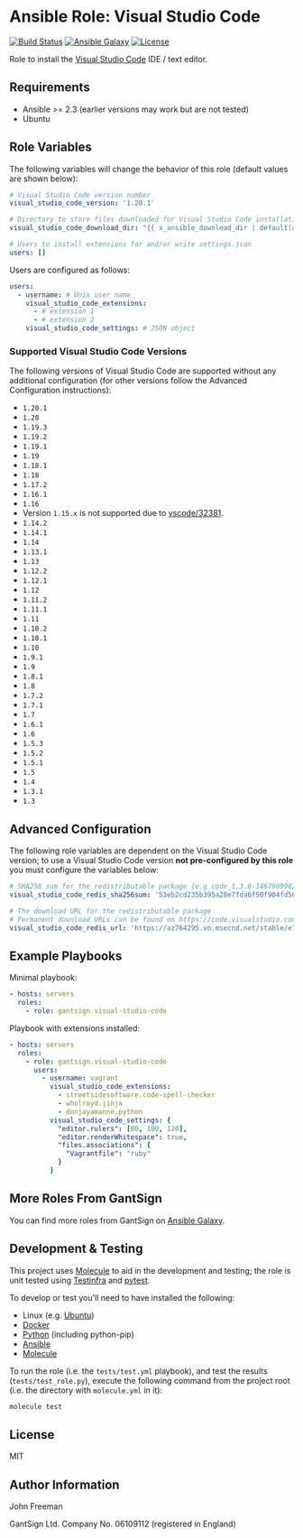 Ansible Role: Visual Studio Code
================================

[![Build Status](https://travis-ci.org/gantsign/ansible-role-visual-studio-code.svg?branch=master)](https://travis-ci.org/gantsign/ansible-role-visual-studio-code)
[![Ansible Galaxy](https://img.shields.io/badge/ansible--galaxy-gantsign.visual--studio--code-blue.svg)](https://galaxy.ansible.com/gantsign/visual-studio-code)
[![License](https://img.shields.io/badge/license-MIT-blue.svg)](https://raw.githubusercontent.com/gantsign/ansible-role-visual-studio-code/master/LICENSE)

Role to install the [Visual Studio Code](https://code.visualstudio.com) IDE / text editor.

Requirements
------------

* Ansible >= 2.3 (earlier versions may work but are not tested)
* Ubuntu

Role Variables
--------------

The following variables will change the behavior of this role (default values
are shown below):

```yaml
# Visual Studio Code version number
visual_studio_code_version: '1.20.1'

# Directory to store files downloaded for Visual Studio Code installation
visual_studio_code_download_dir: "{{ x_ansible_download_dir | default(ansible_env.HOME + '/.ansible/tmp/downloads') }}"

# Users to install extensions for and/or write settings.json
users: []
```

Users are configured as follows:

```yaml
users:
  - username: # Unix user name
    visual_studio_code_extensions:
      - # extension 1
      - # extension 2
    visual_studio_code_settings: # JSON object
```

### Supported Visual Studio Code Versions

The following versions of Visual Studio Code are supported without any
additional configuration (for other versions follow the Advanced Configuration
instructions):

* `1.20.1`
* `1.20`
* `1.19.3`
* `1.19.2`
* `1.19.1`
* `1.19`
* `1.18.1`
* `1.18`
* `1.17.2`
* `1.16.1`
* `1.16`
* Version `1.15.x` is not supported due to [vscode/32381](https://github.com/Microsoft/vscode/issues/32381).
* `1.14.2`
* `1.14.1`
* `1.14`
* `1.13.1`
* `1.13`
* `1.12.2`
* `1.12.1`
* `1.12`
* `1.11.2`
* `1.11.1`
* `1.11`
* `1.10.2`
* `1.10.1`
* `1.10`
* `1.9.1`
* `1.9`
* `1.8.1`
* `1.8`
* `1.7.2`
* `1.7.1`
* `1.7`
* `1.6.1`
* `1.6`
* `1.5.3`
* `1.5.2`
* `1.5.1`
* `1.5`
* `1.4`
* `1.3.1`
* `1.3`

Advanced Configuration
----------------------

The following role variables are dependent on the Visual Studio Code version;
to use a Visual Studio Code version **not pre-configured by this role** you
must configure the variables below:

```yaml
# SHA256 sum for the redistributable package (e.g code_1.3.0-1467909982_amd64.deb)
visual_studio_code_redis_sha256sum: '53eb2cd235b395a28e7fda6f50f904fd5665877e354609f836a6b60a1592c9c9'

# The download URL for the redistributable package
# Permanent download URLs can be found on https://code.visualstudio.com/Updates
visual_studio_code_redis_url: 'https://az764295.vo.msecnd.net/stable/e724f269ded347b49fcf1657fc576399354e6703/code_1.3.0-1467909982_amd64.deb'
```

Example Playbooks
-----------------

Minimal playbook:

```yaml
- hosts: servers
  roles:
    - role: gantsign.visual-studio-code
```

Playbook with extensions installed:

```yaml
- hosts: servers
  roles:
    - role: gantsign.visual-studio-code
      users:
        - username: vagrant
          visual_studio_code_extensions:
            - streetsidesoftware.code-spell-checker
            - wholroyd.jinja
            - donjayamanne.python
          visual_studio_code_settings: {
            "editor.rulers": [80, 100, 120],
            "editor.renderWhitespace": true,
            "files.associations": {
              "Vagrantfile": "ruby"
            }
          }
```

More Roles From GantSign
------------------------

You can find more roles from GantSign on
[Ansible Galaxy](https://galaxy.ansible.com/gantsign).

Development & Testing
---------------------

This project uses [Molecule](http://molecule.readthedocs.io/) to aid in the
development and testing; the role is unit tested using
[Testinfra](http://testinfra.readthedocs.io/) and
[pytest](http://docs.pytest.org/).

To develop or test you'll need to have installed the following:

* Linux (e.g. [Ubuntu](http://www.ubuntu.com/))
* [Docker](https://www.docker.com/)
* [Python](https://www.python.org/) (including python-pip)
* [Ansible](https://www.ansible.com/)
* [Molecule](http://molecule.readthedocs.io/)

To run the role (i.e. the `tests/test.yml` playbook), and test the results
(`tests/test_role.py`), execute the following command from the project root
(i.e. the directory with `molecule.yml` in it):

```bash
molecule test
```

License
-------

MIT

Author Information
------------------

John Freeman

GantSign Ltd.
Company No. 06109112 (registered in England)
